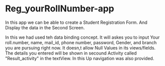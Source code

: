 # Reg_yourRollNumber-app

In this app we can be able to create a Student Registration Form. And Display the data in the Second Screen.

  In this we had used teh data binding concept.
  It will askes you to input Your roll.number, name, mail_id, phone number, password, Gender, and branch you are pursuing right now.
  It doesn,t allow Null Values in its views/fields.
  The details you entered will be shown in secound Activity called "Result_activity" in the textView.
  In this Up navigation was also provided.
